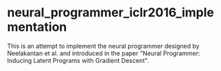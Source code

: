 # neural_programmer_iclr2016_implementation
This is an attempt to implement the neural programmer designed by Neelakantan et al. and introduced in the paper "Neural Programmer: Inducing Latent Programs with Gradient Descent".
